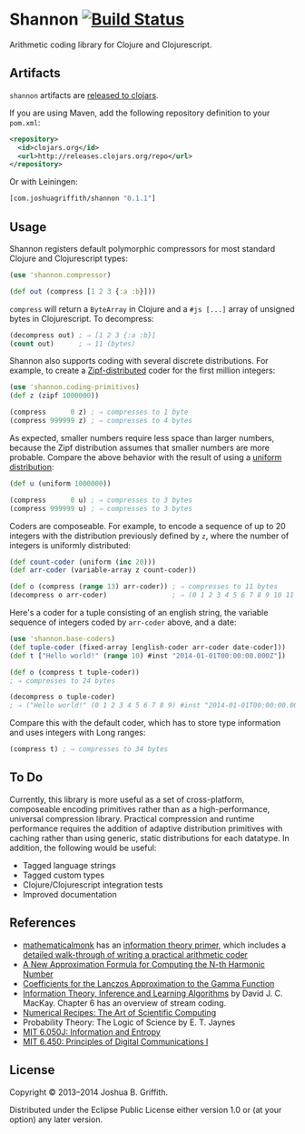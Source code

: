 # Shannon [![Build Status](https://travis-ci.org/hadronzoo/shannon.png?branch=master)](https://travis-ci.org/hadronzoo/shannon)

Arithmetic coding library for Clojure and Clojurescript.

## Artifacts

`shannon` artifacts are
[released to clojars](https://clojars.org/com.joshuagriffith/shannon).

If you are using Maven, add the following repository definition to
your `pom.xml`:

```xml
<repository>
  <id>clojars.org</id>
  <url>http://releases.clojars.org/repo</url>
</repository>
```

Or with Leiningen:

```clj
[com.joshuagriffith/shannon "0.1.1"]
```

## Usage

Shannon registers default polymorphic compressors for most standard
Clojure and Clojurescript types:

```clj
(use 'shannon.compressor)

(def out (compress [1 2 3 {:a :b}]))
```

`compress` will return a `ByteArray` in Clojure and a `#js [...]`
array of unsigned bytes in Clojurescript. To decompress:

```clj
(decompress out) ; ⇒ [1 2 3 {:a :b}]
(count out)      ; ⇒ 11 (bytes)
```

Shannon also supports coding with several discrete distributions. For
example, to create a
[Zipf-distributed](http://en.wikipedia.org/wiki/Zipf's_law) coder for
the first million integers:

```clj
(use 'shannon.coding-primitives)
(def z (zipf 1000000))

(compress      0 z) ; ⇒ compresses to 1 byte
(compress 999999 z) ; ⇒ compresses to 4 bytes
```

As expected, smaller numbers require less space than larger numbers,
because the Zipf distribution assumes that smaller numbers are more
probable. Compare the above behavior with the result of using a
[uniform distribution](http://en.wikipedia.org/wiki/Uniform_distribution_%28discrete%29):

```clj
(def u (uniform 1000000))

(compress      0 u) ; ⇒ compresses to 3 bytes
(compress 999999 u) ; ⇒ compresses to 3 bytes
```

Coders are composeable. For example, to encode a sequence of up to 20
integers with the distribution previously defined by `z`, where the
number of integers is uniformly distributed:

```clj
(def count-coder (uniform (inc 20)))
(def arr-coder (variable-array z count-coder))

(def o (compress (range 13) arr-coder)) ; ⇒ compresses to 11 bytes
(decompress o arr-coder)                ; ⇒ (0 1 2 3 4 5 6 7 8 9 10 11 12)
```

Here's a coder for a tuple consisting of an english string, the
variable sequence of integers coded by `arr-coder` above, and a date:

```clj
(use 'shannon.base-coders)
(def tuple-coder (fixed-array [english-coder arr-coder date-coder]))
(def t ["Hello world!" (range 10) #inst "2014-01-01T00:00:00.000Z"])

(def o (compress t tuple-coder))
; ⇒ compresses to 24 bytes

(decompress o tuple-coder)
; ⇒ ("Hello world!" (0 1 2 3 4 5 6 7 8 9) #inst "2014-01-01T00:00:00.000-00:00")
```

Compare this with the default coder, which has to store type
information and uses integers with Long ranges:

```clj
(compress t) ; ⇒ compresses to 34 bytes
```

## To Do

Currently, this library is more useful as a set of cross-platform,
composeable encoding primitives rather than as a high-performance,
universal compression library. Practical compression and runtime
performance requires the addition of adaptive distribution
primitives with caching rather than using generic, static distributions
for each datatype. In addition, the following would be useful:

- Tagged language strings
- Tagged custom types
- Clojure/Clojurescript integration tests
- Improved documentation

## References

- [mathematicalmonk](https://www.youtube.com/user/mathematicalmonk)
  has an
  [information theory primer](https://www.youtube.com/watch?v=UrefKMSEuAI&list=PLE125425EC837021F),
  which includes a
  [detailed walk-through of writing a practical arithmetic coder](https://www.youtube.com/watch?v=ouYV3rBtrTI&list=PLE125425EC837021F&index=41)
- [A New Approximation Formula for Computing the N-th Harmonic Number](http://www.seriesmathstudy.com/sms/ApproximateFormulaHarmonicNum)
- [Coefficients for the Lanczos Approximation to the Gamma Function](http://mrob.com/pub/ries/lanczos-gamma.html)
- [Information Theory, Inference and Learning Algorithms](http://www.inference.phy.cam.ac.uk/mackay/itila/book.html) by David J. C. MacKay. Chapter 6 has an overview of stream coding.
- [Numerical Recipes: The Art of Scientific Computing](http://www.nr.com/)
- Probability Theory: The Logic of Science by E. T. Jaynes
- [MIT 6.050J: Information and Entropy](http://ocw.mit.edu/courses/electrical-engineering-and-computer-science/6-050j-information-and-entropy-spring-2008/index.htm)
- [MIT 6.450: Principles of Digital Communications I](http://ocw.mit.edu/courses/electrical-engineering-and-computer-science/6-450-principles-of-digital-communications-i-fall-2006/index.htm)

## License

Copyright © 2013–2014 Joshua B. Griffith.

Distributed under the Eclipse Public License either version 1.0 or (at
your option) any later version.

